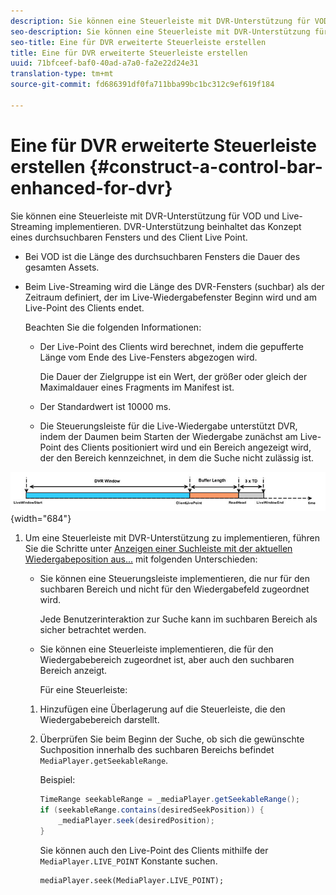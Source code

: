 ```yaml
---
description: Sie können eine Steuerleiste mit DVR-Unterstützung für VOD und Live-Streaming implementieren. DVR-Unterstützung beinhaltet das Konzept eines durchsuchbaren Fensters und des Client Live Point.
seo-description: Sie können eine Steuerleiste mit DVR-Unterstützung für VOD und Live-Streaming implementieren. DVR-Unterstützung beinhaltet das Konzept eines durchsuchbaren Fensters und des Client Live Point.
seo-title: Eine für DVR erweiterte Steuerleiste erstellen
title: Eine für DVR erweiterte Steuerleiste erstellen
uuid: 71bfceef-baf0-40ad-a7a0-fa2e22d24e31
translation-type: tm+mt
source-git-commit: fd686391df0fa711bba99bc1bc312c9ef619f184

---
```



# Eine für DVR erweiterte Steuerleiste erstellen {#construct-a-control-bar-enhanced-for-dvr}

Sie können eine Steuerleiste mit DVR-Unterstützung für VOD und Live-Streaming implementieren. DVR-Unterstützung beinhaltet das Konzept eines durchsuchbaren Fensters und des Client Live Point.

* Bei VOD ist die Länge des durchsuchbaren Fensters die Dauer des gesamten Assets.
* Beim Live-Streaming wird die Länge des DVR-Fensters (suchbar) als der Zeitraum definiert, der im Live-Wiedergabefenster Beginn wird und am Live-Point des Clients endet.

   Beachten Sie die folgenden Informationen:

   * Der Live-Point des Clients wird berechnet, indem die gepufferte Länge vom Ende des Live-Fensters abgezogen wird.

      Die Dauer der Zielgruppe ist ein Wert, der größer oder gleich der Maximaldauer eines Fragments im Manifest ist.
   * Der Standardwert ist 10000 ms.
   * Die Steuerungsleiste für die Live-Wiedergabe unterstützt DVR, indem der Daumen beim Starten der Wiedergabe zunächst am Live-Point des Clients positioniert wird und ein Bereich angezeigt wird, der den Bereich kennzeichnet, in dem die Suche nicht zulässig ist.

<!--<a id="fig_37A39A28BA714BA5A2C461357ED5BD41"></a>-->

![](assets/dvr-window.PNG){width=&quot;684&quot;}

1. Um eine Steuerleiste mit DVR-Unterstützung zu implementieren, führen Sie die Schritte unter [Anzeigen einer Suchleiste mit der aktuellen Wiedergabeposition aus...](../../../tvsdk-2.7-for-android/content-playback-options/ui-configure/t-psdk-android-2.7-ui-seek-scrub-bar-display.md) mit folgenden Unterschieden:

   * Sie können eine Steuerungsleiste implementieren, die nur für den suchbaren Bereich und nicht für den Wiedergabefeld zugeordnet wird.

      Jede Benutzerinteraktion zur Suche kann im suchbaren Bereich als sicher betrachtet werden.
   * Sie können eine Steuerleiste implementieren, die für den Wiedergabebereich zugeordnet ist, aber auch den suchbaren Bereich anzeigt.

      Für eine Steuerleiste:
   1. Hinzufügen eine Überlagerung auf die Steuerleiste, die den Wiedergabebereich darstellt.
   1. Überprüfen Sie beim Beginn der Suche, ob sich die gewünschte Suchposition innerhalb des suchbaren Bereichs befindet `MediaPlayer.getSeekableRange`.

      Beispiel:

      ```java
      TimeRange seekableRange = _mediaPlayer.getSeekableRange(); 
      if (seekableRange.contains(desiredSeekPosition)) { 
          _mediaPlayer.seek(desiredPosition); 
      }
      ```

      Sie können auch den Live-Point des Clients mithilfe der `MediaPlayer.LIVE_POINT` Konstante suchen.

      ```
      mediaPlayer.seek(MediaPlayer.LIVE_POINT);
      ```


